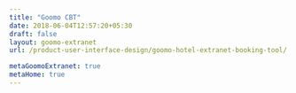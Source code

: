 ```yaml
---
title: "Goomo CBT"
date: 2018-06-04T12:57:20+05:30
draft: false
layout: goomo-extranet
url: /product-user-interface-design/goomo-hotel-extranet-booking-tool/

metaGoomoExtranet: true
metaHome: true
---
```

